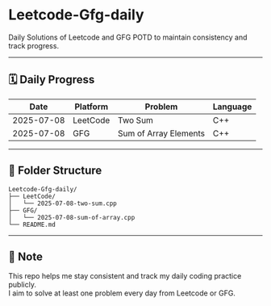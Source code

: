 # Leetcode-Gfg-daily

Daily Solutions of Leetcode and GFG POTD to maintain consistency and track progress.

---

## 🗓️ Daily Progress

| Date       | Platform | Problem                        | Language |
|------------|----------|--------------------------------|----------|
| 2025-07-08 | LeetCode | Two Sum                        | C++      |
| 2025-07-08 | GFG      | Sum of Array Elements          | C++      |

---

## 📂 Folder Structure

```
Leetcode-Gfg-daily/
├── LeetCode/
│   └── 2025-07-08-two-sum.cpp
├── GFG/
│   └── 2025-07-08-sum-of-array.cpp
└── README.md
```

---

## 📌 Note

This repo helps me stay consistent and track my daily coding practice publicly.  
I aim to solve at least one problem every day from Leetcode or GFG.

